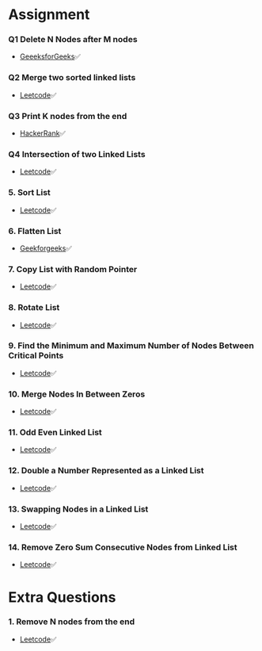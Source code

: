 # Assignment 

### Q1 Delete N Nodes after M nodes
- [GeeeksforGeeks](https://www.geeksforgeeks.org/problems/delete-n-nodes-after-m-nodes-of-a-linked-list)✅

### Q2 Merge two sorted linked lists
- [Leetcode](https://leetcode.com/problems/merge-two-sorted-lists/)✅

### Q3 Print K nodes from the end
- [HackerRank](https://www.hackerrank.com/challenges/get-the-value-of-the-node-at-a-specific-position-from-the-tail/problem)✅

### Q4 Intersection of two Linked Lists
- [Leetcode](https://leetcode.com/problems/intersection-of-two-linked-lists/)✅

### 5. Sort List
- [Leetcode](https://leetcode.com/problems/sort-list/)✅

### 6. Flatten List
- [Geekforgeeks](https://www.geeksforgeeks.org/problems/flattening-a-linked-list/)✅

### 7. Copy List with Random Pointer
- [Leetcode](https://leetcode.com/problems/copy-list-with-random-pointer/)✅

### 8. Rotate List  
- [Leetcode](https://leetcode.com/problems/rotate-list/)✅

### 9. Find the Minimum and Maximum Number of Nodes Between Critical Points
- [Leetcode](https://leetcode.com/problems/find-the-minimum-and-maximum-number-of-nodes-between-critical-points/description/)✅

### 10. Merge Nodes In Between Zeros
- [Leetcode](https://leetcode.com/problems/merge-nodes-in-between-zeros/)✅

### 11. Odd Even Linked List
- [Leetcode](https://leetcode.com/problems/odd-even-linked-list/description/)✅

### 12. Double a Number Represented as a Linked List
- [Leetcode](https://leetcode.com/problems/double-a-number-represented-as-a-linked-list/description/)✅

### 13. Swapping Nodes in a Linked List
- [Leetcode](https://leetcode.com/problems/swapping-nodes-in-a-linked-list/)✅

### 14. Remove Zero Sum Consecutive Nodes from Linked List
- [Leetcode](https://leetcode.com/problems/remove-zero-sum-consecutive-nodes-from-linked-list/)✅


# Extra Questions
### 1. Remove N nodes from the end  
- [Leetcode](https://leetcode.com/problems/remove-nth-node-from-end-of-list/)✅